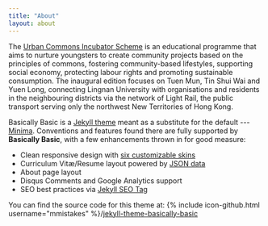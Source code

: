 ```yaml
---
title: "About"
layout: about
---
```


The [Urban Commons Incubator Scheme](https://culturalresearch.center/Urban-Commons-Incubator-Scheme) is an educational programme that aims to nurture youngsters to create community projects based on the principles of commons, fostering community-based lifestyles, supporting social economy, protecting labour rights and promoting sustainable consumption. The inaugural edition focuses on Tuen Mun, Tin Shui Wai and Yuen Long, connecting Lingnan University with organisations and residents in the neighbouring districts via the network of Light Rail, the public transport serving only the northwest New Territories of Hong Kong.

Basically Basic is a [Jekyll theme](https://jekyllrb.com/docs/themes/) meant as a substitute for the default --- [Minima](https://github.com/jekyll/minima). Conventions and features found there are fully supported by **Basically Basic**, with a few enhancements thrown in for good measure:

- Clean responsive design with [six customizable skins](#skin)
- Curriculum Vitæ/Resume layout powered by [JSON data](http://registry.jsonresume.org/)
- About page layout
- Disqus Comments and Google Analytics support
- SEO best practices via [Jekyll SEO Tag](https://github.com/jekyll/jekyll-seo-tag/)

You can find the source code for this theme at: {% include icon-github.html username="mmistakes" %}/[jekyll-theme-basically-basic](https://github.com/mmistakes/jekyll-theme-basically-basic)

